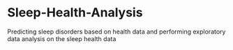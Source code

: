 # Sleep-Health-Analysis
Predicting sleep disorders based on health data and performing exploratory data analysis on the sleep health data
